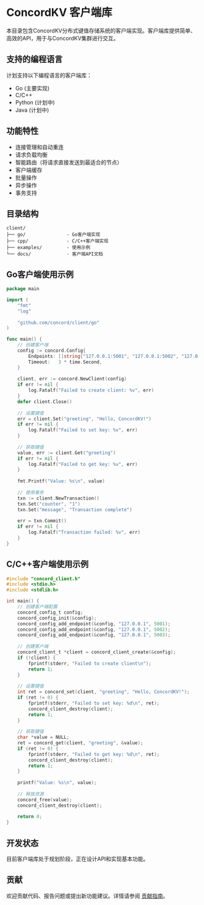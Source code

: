 # ConcordKV 客户端库

本目录包含ConcordKV分布式键值存储系统的客户端实现。客户端库提供简单、高效的API，用于与ConcordKV集群进行交互。

## 支持的编程语言

计划支持以下编程语言的客户端库：

- Go (主要实现)
- C/C++
- Python (计划中)
- Java (计划中)

## 功能特性

- 连接管理和自动重连
- 请求负载均衡
- 智能路由（将请求直接发送到最适合的节点）
- 客户端缓存
- 批量操作
- 异步操作
- 事务支持

## 目录结构

```
client/
├── go/               - Go客户端实现
├── cpp/              - C/C++客户端实现
├── examples/         - 使用示例
└── docs/             - 客户端API文档
```

## Go客户端使用示例

```go
package main

import (
    "fmt"
    "log"
    
    "github.com/concord/client/go"
)

func main() {
    // 创建客户端
    config := concord.Config{
        Endpoints: []string{"127.0.0.1:5001", "127.0.0.1:5002", "127.0.0.1:5003"},
        Timeout:   3 * time.Second,
    }
    
    client, err := concord.NewClient(config)
    if err != nil {
        log.Fatalf("Failed to create client: %v", err)
    }
    defer client.Close()
    
    // 设置键值
    err = client.Set("greeting", "Hello, ConcordKV!")
    if err != nil {
        log.Fatalf("Failed to set key: %v", err)
    }
    
    // 获取键值
    value, err := client.Get("greeting")
    if err != nil {
        log.Fatalf("Failed to get key: %v", err)
    }
    
    fmt.Printf("Value: %s\n", value)
    
    // 使用事务
    txn := client.NewTransaction()
    txn.Set("counter", "1")
    txn.Set("message", "Transaction complete")
    
    err = txn.Commit()
    if err != nil {
        log.Fatalf("Transaction failed: %v", err)
    }
}
```

## C/C++客户端使用示例

```c
#include "concord_client.h"
#include <stdio.h>
#include <stdlib.h>

int main() {
    // 创建客户端配置
    concord_config_t config;
    concord_config_init(&config);
    concord_config_add_endpoint(&config, "127.0.0.1", 5001);
    concord_config_add_endpoint(&config, "127.0.0.1", 5002);
    concord_config_add_endpoint(&config, "127.0.0.1", 5003);
    
    // 创建客户端
    concord_client_t *client = concord_client_create(&config);
    if (!client) {
        fprintf(stderr, "Failed to create client\n");
        return 1;
    }
    
    // 设置键值
    int ret = concord_set(client, "greeting", "Hello, ConcordKV!");
    if (ret != 0) {
        fprintf(stderr, "Failed to set key: %d\n", ret);
        concord_client_destroy(client);
        return 1;
    }
    
    // 获取键值
    char *value = NULL;
    ret = concord_get(client, "greeting", &value);
    if (ret != 0) {
        fprintf(stderr, "Failed to get key: %d\n", ret);
        concord_client_destroy(client);
        return 1;
    }
    
    printf("Value: %s\n", value);
    
    // 释放资源
    concord_free(value);
    concord_client_destroy(client);
    
    return 0;
}
```

## 开发状态

目前客户端库处于规划阶段，正在设计API和实现基本功能。

## 贡献

欢迎贡献代码、报告问题或提出新功能建议。详情请参阅 [贡献指南](../docs/CONTRIBUTING.md)。 